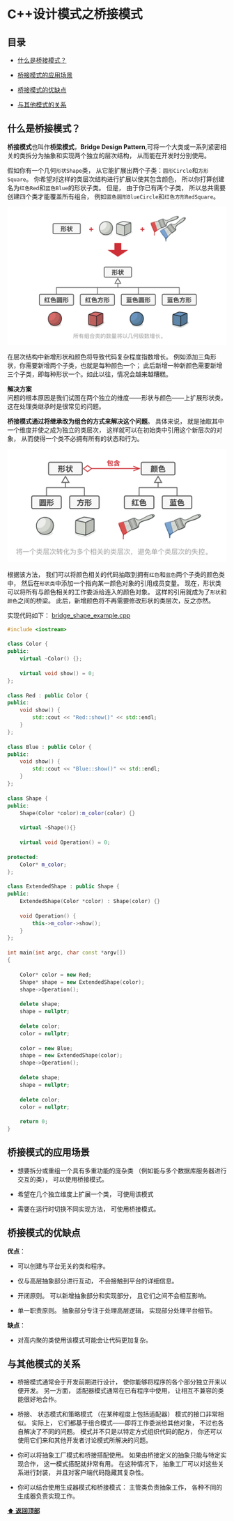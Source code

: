 # C++设计模式之桥接模式

## 目录
* [什么是桥接模式？](什么是桥接模式？)

* [桥接模式的应用场景](#桥接模式的应用场景)
* [桥接模式的优缺点](#桥接模式的优缺点)
* [与其他模式的关系](#与其他模式的关系)

## 什么是桥接模式？

**桥接模式**也叫作**桥梁模式**，**Bridge Design Pattern**,可将一个大类或一系列紧密相关的类拆分为抽象和实现两个独立的层次结构， 从而能在开发时分别使用。


假如你有一个几何`形状Shape`类， 从它能扩展出两个子类：`圆形Circle`和`方形Square`。 你希望对这样的类层次结构进行扩展以使其包含颜色， 所以你打算创建名为`红色Red`和`蓝色Blue`的形状子类。 但是， 由于你已有两个子类， 所以总共需要创建四个类才能覆盖所有组合， 例如`蓝色圆形Blue­Circle`和`红色方形Red­Square`。

![shape](images/Shape.png)

在层次结构中新增形状和颜色将导致代码复杂程度指数增长。 例如添加三角形状，你需要新增两个子类，也就是每种颜色一个； 此后新增一种新颜色需要新增三个子类，即每种形状一个。如此以往，情况会越来越糟糕。

**解决方案**   
问题的根本原因是我们试图在两个独立的维度——形状与颜色——上扩展形状类。这在处理类继承时是很常见的问题。

**桥接模式通过将继承改为组合的方式来解决这个问题**。 具体来说， 就是抽取其中一个维度并使之成为独立的类层次， 这样就可以在初始类中引用这个新层次的对象， 从而使得一个类不必拥有所有的状态和行为。

![ShapeBrigde](images/ShapeBrigde.png)

根据该方法， 我们可以将颜色相关的代码抽取到拥有`红色`和`蓝色`两个子类的颜色类中， 然后在`形状类`中添加一个指向某一颜色对象的引用成员变量。 现在，形状类可以将所有与颜色相关的工作委派给连入的颜色对象。 这样的引用就成为了`形状`和`颜色`之间的桥梁。 此后，新增颜色将不再需要修改形状的类层次，反之亦然。

实现代码如下：
[bridge_shape_example.cpp](bridge_shape_example.cpp)
```cpp
#include <iostream>

class Color {
public:
    virtual ~Color() {};

    virtual void show() = 0; 
};

class Red : public Color {
public:
    void show() {
        std::cout << "Red::show()" << std::endl;
    }
};

class Blue : public Color {
public:
    void show() {
        std::cout << "Blue::show()" << std::endl;
    }
};

class Shape {
public:
    Shape(Color *color):m_color(color) {}

    virtual ~Shape(){}

    virtual void Operation() = 0;  

protected:
    Color* m_color;
};

class ExtendedShape : public Shape {
public:
    ExtendedShape(Color *color) : Shape(color) {}

    void Operation() {
        this->m_color->show();
    }
};

int main(int argc, char const *argv[])
{

    Color* color = new Red;
    Shape* shape = new ExtendedShape(color);
    shape->Operation();   

    delete shape;
    shape = nullptr;

    delete color;
    color = nullptr;

    color = new Blue;
    shape = new ExtendedShape(color);
    shape->Operation();

    delete shape;
    shape = nullptr;

    delete color;
    color = nullptr;

    return 0;
}
```


## 桥接模式的应用场景
- 想要拆分或重组一个具有多重功能的庞杂类 （例如能与多个数据库服务器进行交互的类）， 可以使用桥接模式。

- 希望在几个独立维度上扩展一个类， 可使用该模式

- 需要在运行时切换不同实现方法， 可使用桥接模式。



## 桥接模式的优缺点
**优点**：
- 可以创建与平台无关的类和程序。

- 仅与高层抽象部分进行互动， 不会接触到平台的详细信息。

- 开闭原则。 可以新增抽象部分和实现部分， 且它们之间不会相互影响。

- 单一职责原则。 抽象部分专注于处理高层逻辑， 实现部分处理平台细节。

**缺点**：
-  对高内聚的类使用该模式可能会让代码更加复杂。

## 与其他模式的关系

- 桥接模式通常会于开发前期进行设计， 使你能够将程序的各个部分独立开来以便开发。 另一方面， 适配器模式通常在已有程序中使用， 让相互不兼容的类能很好地合作。

- 桥接、 状态模式和策略模式 （在某种程度上包括适配器） 模式的接口非常相似。 实际上， 它们都基于组合模式——即将工作委派给其他对象， 不过也各自解决了不同的问题。 模式并不只是以特定方式组织代码的配方， 你还可以使用它们来和其他开发者讨论模式所解决的问题。

- 你可以将抽象工厂模式和桥接搭配使用。 如果由桥接定义的抽象只能与特定实现合作， 这一模式搭配就非常有用。 在这种情况下， 抽象工厂可以对这些关系进行封装， 并且对客户端代码隐藏其复杂性。

- 你可以结合使用生成器模式和桥接模式： 主管类负责抽象工作， 各种不同的生成器负责实现工作。


**[⬆ 返回顶部](#目录)**